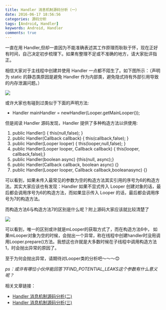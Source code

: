 ```yaml
---
title: Handler 消息机制源码分析（一）
date: 2016-06-17 18:56:56
categories: 源码分析
tags: [Android, Handler]
keywords: Android, Handler
comments: true
---
```


一直在用 Handler,但却一直因为不能准确表述其工作原理而耿耿于怀，现在正好有时间，自己决定初步梳理下。如果有整理不足或不准确的地方，请大家批评指正。

相信大家对于主线程中创建并使用 Handler 一点都不陌生了。如下图所示：（声明为 static 的静态类原因是避免 Handler 作为内部类，避免隐式持有外部引用导致的内存泄漏问题。）

![](http://upload-images.jianshu.io/upload_images/1489253-325849abb2712457.png?imageMogr2/auto-orient/strip%7CimageView2/2/w/1240)

或许大家也有碰到过类似于下面的声明方法:
- Handler mainHandler = newHandler(Looper.getMainLooper());</p>

但是阅读 Handler 源码发现，Handler 提供了多种构造方法以供使用:

1. public Handler() { this(null,false); }
2. public Handler(Callback callback) { this(callback,false); }
3. public Handler(Looper looper) { this(looper,null,false); }
4. public Handler(Looper looper, Callback callback) { this(looper, callback,false);}
5. public Handler(boolean async) {this(null, async);}
6. public Handler(Callback callback, boolean async) {}
7. public Handler(Looper looper, Callback callback,booleanasync) {}

可以看到，如果未传入最常见的参数为空的构造方法其实引用的序号为6的构造方法。其实大家应该也有发现：Handler 如果不显式传入 Looper 创建对象的话，最后都会调用序号为6的构造方法，而如果显示传入 Looper 的话，最后都会调用序号为7的构造方法。

而构造方法6与构造方法7的区别是什么呢？附上源码大家应该就比较清楚了

![](http://upload-images.jianshu.io/upload_images/1489253-bcbc1d99a5675e43.png?imageMogr2/auto-orient/strip%7CimageView2/2/w/1240)

可以看到，唯一的区别或许就是mLooper的获取方式了，而在构造方法6中， 如果mLooper对象为空的时候，会抛出一个异常，称在线程中创建handler时没用调用Looper.prepare()方法。我想这也许就是大多数时候在子线程中调用构造方法1，时会抛出异常的原因了。</p><p>至于为何会抛出异常，请期待对Looper类的分析吧～～～😊

*ps：或许有哪位小伙伴能回答下FIND_POTENTIAL_LEAKS这个参数有什么意义呢？*

相关文章链接：
- [Handler 消息机制源码分析(二)]()
- [Handler 消息机制源码分析(三)]()
